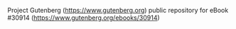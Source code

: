 Project Gutenberg (https://www.gutenberg.org) public repository for eBook #30914 (https://www.gutenberg.org/ebooks/30914)
